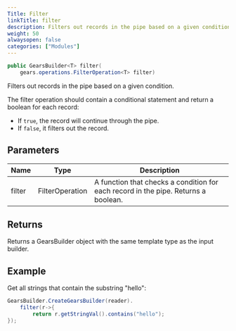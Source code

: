 ```yaml
---
Title: Filter
linkTitle: filter
description: Filters out records in the pipe based on a given condition.
weight: 50
alwaysopen: false
categories: ["Modules"]
---
```


```java
public GearsBuilder<T> filter​(
    gears.operations.FilterOperation<T> filter)
```

Filters out records in the pipe based on a given condition.

The filter operation should contain a conditional statement and return a boolean for each record:
- If `true`, the record will continue through the pipe. 
- If `false`, it filters out the record.

## Parameters

| Name | Type | Description |
|------|------|-------------|
| filter | FilterOperation<T> | A function that checks a condition for each record in the pipe. Returns a boolean. |

## Returns

Returns a GearsBuilder object with the same template type as the input builder.

## Example

Get all strings that contain the substring "hello":

```java
GearsBuilder.CreateGearsBuilder(reader).
    filter(r->{
        return r.getStringVal().contains("hello");
});
```